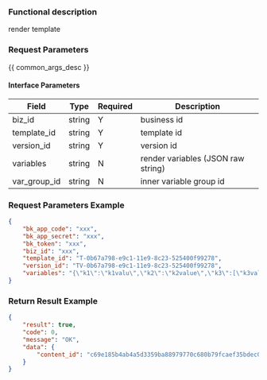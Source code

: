 ### Functional description

render template

### Request Parameters

{{ common_args_desc }}

#### Interface Parameters

| Field        | Type       | Required | Description |
|--------------|------------|----------|-------------|
| biz_id       |  string    | Y        | business id |
| template_id  |  string    | Y        | template id |
| version_id   |  string    | Y        | version id  |
| variables    |  string    | N        | render variables (JSON raw string) |
| var_group_id |  string    | N        | inner variable group id |

### Request Parameters Example

```json
{
    "bk_app_code": "xxx",
    "bk_app_secret": "xxx",
    "bk_token": "xxx",
    "biz_id": "xxx",
    "template_id": "T-0b67a798-e9c1-11e9-8c23-525400f99278",
    "version_id": "TV-0b67a798-e9c1-11e9-8c23-525400f99278",
    "variables": "{\"k1\":\"k1valu\",\"k2\":\"k2value\",\"k3\":[\"k3value1\",\"k3value2\"]}"
}
```

### Return Result Example

```json
{
    "result": true,
    "code": 0,
    "message": "OK",
    "data": {
        "content_id": "c69e185b4ab4a5d3359ba88979770c680b79fcaef35bdec050915e882d225806"
    }
}
```
